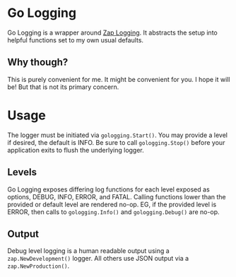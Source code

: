 # Go Logging
Go Logging is a wrapper around [Zap Logging](https://github.com/uber-go/zap). It abstracts the setup 
into helpful functions set to my own usual defaults. 

## Why though?
This is purely convenient for me. It might be convenient for you. I hope it will be! 
But that is not its primary concern.

# Usage
The logger must be initiated via `gologging.Start()`. You may provide a level 
if desired, the default is INFO. Be sure to call `gologging.Stop()` before your
application exits to flush the underlying logger. 

## Levels
Go Logging exposes differing log functions for each level exposed as options, DEBUG, INFO, ERROR, and FATAL. 
Calling functions lower than the provided or default level are rendered no-op. EG, if the provided level is ERROR, 
then calls to `gologging.Info()` and `gologging.Debug()` are no-op. 

## Output
Debug level logging is a human readable output using a `zap.NewDevelopment()` logger. All others
use JSON output via a `zap.NewProduction()`.